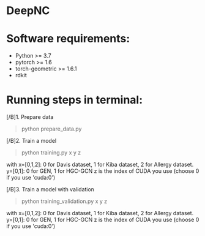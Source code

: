 # DeepNC

# Software requirements:
- Python >= 3.7
- pytorch >= 1.6
- torch-geometric >= 1.6.1
- rdkit

# Running steps in terminal:
[/B]1. Prepare data

> python prepare_data.py

[/B]2. Train a model

> python training.py x y z

with x=[0,1,2]: 0 for Davis dataset, 1 for Kiba dataset, 2 for Allergy dataset.
     y=[0,1]: 0 for GEN, 1 for HGC-GCN
     z is the index of CUDA you use (choose 0 if you use 'cuda:0')

[/B]3. Train a model with validation

> python training_validation.py x y z

with x=[0,1,2]: 0 for Davis dataset, 1 for Kiba dataset, 2 for Allergy dataset.
     y=[0,1]: 0 for GEN, 1 for HGC-GCN
     z is the index of CUDA you use (choose 0 if you use 'cuda:0')
